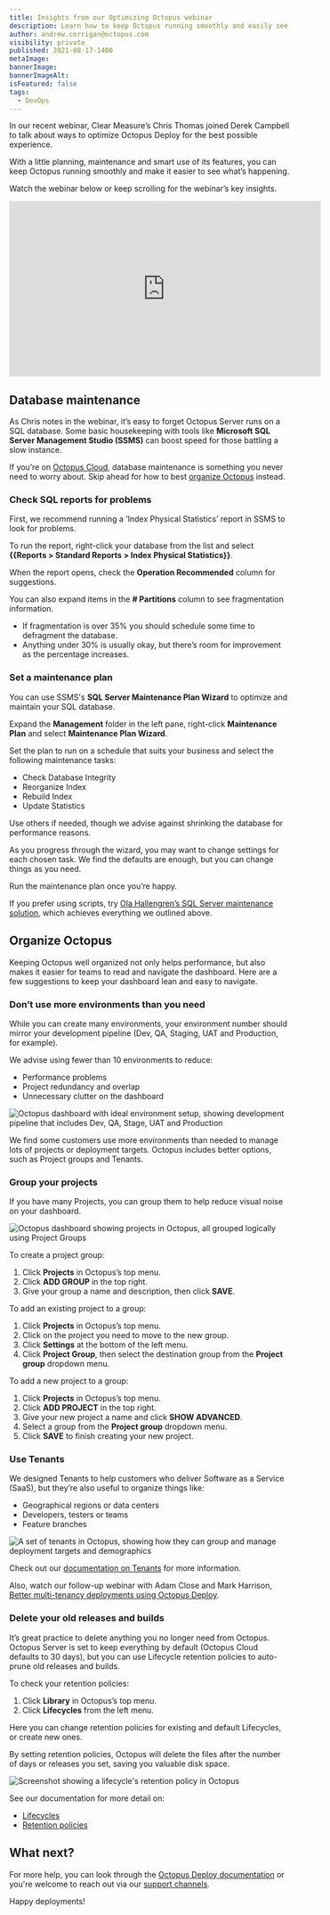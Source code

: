 ```yaml
---
title: Insights from our Optimizing Octopus webinar
description: Learn how to keep Octopus running smoothly and easily see what’s happening, with a little planning, maintenance and smart use of Octopus features.
author: andrew.corrigan@octopus.com
visibility: private
published: 2021-08-17-1400
metaImage: 
bannerImage: 
bannerImageAlt:
isFeatured: false
tags:
  - DevOps
---
```


In our recent webinar, Clear Measure’s Chris Thomas joined Derek Campbell to talk about ways to optimize Octopus Deploy for the best possible experience.

With a little planning, maintenance and smart use of its features, you can keep Octopus running smoothly and make it easier to see what’s happening.

Watch the webinar below or keep scrolling for the webinar’s key insights.

<iframe width="560" height="315" src="https://www.youtube.com/embed/4T3vMBdTy9o" title="YouTube video player" frameborder="0" allow="accelerometer; autoplay; clipboard-write; encrypted-media; gyroscope; picture-in-picture" allowfullscreen></iframe>

## Database maintenance

As Chris notes in the webinar, it’s easy to forget Octopus Server runs on a SQL database. Some basic housekeeping with tools like **Microsoft SQL Server Management Studio (SSMS)** can boost speed for those battling a slow instance.

If you’re on [Octopus Cloud](https://octopus.com/docs/octopus-cloud), database maintenance is something you never need to worry about. Skip ahead for how to best [organize Octopus](#organize-octopus) instead.

### Check SQL reports for problems

First, we recommend running a ‘Index Physical Statistics’ report in SSMS to look for problems. 

To run the report, right-click your database from the list and select **{{Reports > Standard Reports > Index Physical Statistics}}**.

When the report opens, check the **Operation Recommended** column for suggestions.

You can also expand items in the **# Partitions** column to see fragmentation information. 

- If fragmentation is over 35% you should schedule some time to defragment the database. 
- Anything under 30% is usually okay, but there’s room for improvement as the percentage increases.

### Set a maintenance plan

You can use SSMS's **SQL Server Maintenance Plan Wizard** to optimize and maintain your SQL database.

Expand the **Management** folder in the left pane, right-click **Maintenance Plan** and select **Maintenance Plan Wizard**.

Set the plan to run on a schedule that suits your business and select the following maintenance tasks:

- Check Database Integrity
- Reorganize Index
- Rebuild Index
- Update Statistics

Use others if needed, though we advise against shrinking the database for performance reasons.

As you progress through the wizard, you may want to change settings for each chosen task. We find the defaults are enough, but you can change things as you need. 

Run the maintenance plan once you’re happy.

If you prefer using scripts, try [Ola Hallengren’s SQL Server maintenance solution](https://ola.hallengren.com/), which achieves everything we outlined above.

## Organize Octopus

Keeping Octopus well organized not only helps performance, but also makes it easier for teams to read and navigate the dashboard. Here are a few suggestions to keep your dashboard lean and easy to navigate.

### Don’t use more environments than you need

While you can create many environments, your environment number should mirror your development pipeline (Dev, QA, Staging, UAT and Production, for example).

We advise using fewer than 10 environments to reduce:

- Performance problems
- Project redundancy and overlap
- Unnecessary clutter on the dashboard

![Octopus dashboard with ideal environment setup, showing development pipeline that includes Dev, QA, Stage, UAT and Production](environments.png "width=500")

We find some customers use more environments than needed to manage lots of projects or deployment targets. Octopus includes better options, such as Project groups and Tenants.

### Group your projects

If you have many Projects, you can group them to help reduce visual noise on your dashboard.

![Octopus dashboard showing projects in Octopus, all grouped logically using Project Groups](projects.png "width=500")

To create a project group:

1.	Click **Projects** in Octopus’s top menu.
1. Click **ADD GROUP** in the top right.
1. Give your group a name and description, then click **SAVE**.

To add an existing project to a group:

1.	Click **Projects** in Octopus’s top menu.
1.	Click on the project you need to move to the new group.
1.	Click **Settings** at the bottom of the left menu.
1.	Click **Project Group**, then select the destination group from the **Project group** dropdown menu.

To add a new project to a group:

1.	Click **Projects** in Octopus’s top menu.
1.	Click **ADD PROJECT** in the top right.
1.	Give your new project a name and click **SHOW ADVANCED**.
1.	Select a group from the **Project group** dropdown menu.
1.	Click **SAVE** to finish creating your new project.

### Use Tenants

We designed Tenants to help customers who deliver Software as a Service (SaaS), but they’re also useful to organize things like:

-	Geographical regions or data centers
-	Developers, testers or teams
-	Feature branches

![A set of tenants in Octopus, showing how they can group and manage deployment targets and demographics](tenants.png "width=500")

Check out our [documentation on Tenants](https://octopus.com/docs/tenants) for more information. 

Also, watch our follow-up webinar with Adam Close and Mark Harrison, [Better multi-tenancy deployments using Octopus Deploy](https://octopus.com/events/better-multi-tenancy-deployments-using-octopus-deploy).

### Delete your old releases and builds

It’s great practice to delete anything you no longer need from Octopus. Octopus Server is set to keep everything by default (Octopus Cloud defaults to 30 days), but you can use Lifecycle retention policies to auto-prune old releases and builds.

To check your retention policies:

1. Click **Library** in Octopus’s top menu.
1. Click **Lifecycles** from the left menu.

Here you can change retention policies for existing and default Lifecycles, or create new ones.

By setting retention policies, Octopus will delete the files after the number of days or releases you set, saving you valuable disk space.

![Screenshot showing a lifecycle's retention policy in Octopus](retention.png "width=500")

See our documentation for more detail on:

- [Lifecycles](https://octopus.com/docs/releases/lifecycles)
- [Retention policies](https://octopus.com/docs/administration/retention-policies)

## What next?

For more help, you can look through the [Octopus Deploy documentation](https://octopus.com/docs) or you're welcome to reach out via our [support channels](https://octopus.com/support).

Happy deployments!
